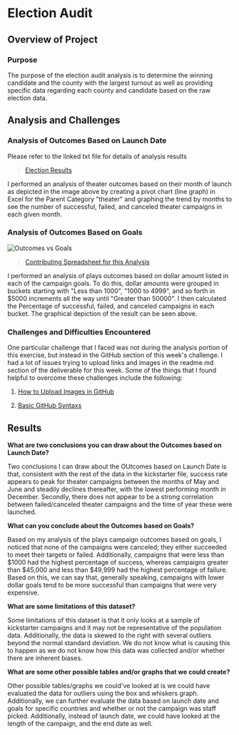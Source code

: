 # Election Audit

## Overview of Project

### Purpose
The purpose of the election audit analysis is to determine the winning candidate and the county with the largest turnout as well as providing specific data regarding each county and candidate based on the raw election data. 

## Analysis and Challenges

### Analysis of Outcomes Based on Launch Date
Please refer to the linked txt file for details of analysis results
>[Election Results](analysis/Election_Results.txt)


I performed an analysis of theater outcomes based on their month of launch as depicted in the image above by creating a pivot chart (line graph) in Excel for the Parent Category "theater" and graphing the trend by months to see the number of successful, failed, and canceled theater campaigns in each given month. 

### Analysis of Outcomes Based on Goals
![Outcomes vs Goals](Resources/Outcomes_vs_Goals.png)
>[Contributing Spreadsheet for this Analysis](Kickstarter_Challenge.xlsx.xlsx)

I performed an analysis of plays outcomes based on dollar amount listed in each of the campaign goals. To do this, dollar amounts were grouped in buckets starting with "Less than 1000", "1000 to 4999", and so forth in $5000 increments all the way until "Greater than 50000". I then calculated the Percentage of successful, failed, and canceled campaigns in each bucket. The graphical depiction of the result can be seen above. 

### Challenges and Difficulties Encountered
One particular challenge that I faced was not during the analysis portion of this exercise, but instead in the GitHub section of this week's challenge. I had a lot of issues trying to upload links and images in the readme.md section of the deliverable for this week. Some of the things that I found helpful to overcome these challenges include the following: 

1. [How to Upload Images in GitHub](https://www.youtube.com/watch?v=hHbWF1Bvgf4)

2. [Basic GitHub Syntaxs](https://docs.github.com/en/github/writing-on-github/basic-writing-and-formatting-syntax#links)

## Results

**What are two conclusions you can draw about the Outcomes based on Launch Date?**

Two conclusions I can draw about the OUtcomes based on Launch Date is that, consistent with the rest of the data in the kickstarter file, success rate appears to peak for theater campaigns between the months of May and June and steadily declines thereafter, with the lowest performing month in December. Secondly, there does not appear to be a strong correlation between failed/canceled theater campaigns and the time of year these were launched. 

**What can you conclude about the Outcomes based on Goals?**

Based on my analysis of the plays campaign outcomes based on goals, I noticed that none of the campaigns were canceled; they either succeeded to meet their targets or failed. Additionally, campaigns that were less than $1000 had the highest percentage of success, whereas campaigns greater than $45,000 and less than $49,999 had the highest percentage of failure. Based on this, we can say that, generally speaking, campaigns with lower dollar goals tend to be more successful than campaigns that were very expensive. 

**What are some limitations of this dataset?**

Some limitations of this dataset is that it only looks at a sample of kickstarter campaigns and it may not be representative of the population data. Additionally, the data is skewed to the right with several outliers beyond the normal standard deviation. We do not know what is causing this to happen as we do not know how this data was collected and/or whether there are inherent biases. 

**What are some other possible tables and/or graphs that we could create?**

Other possible tables/graphs we could've looked at is we could have evaluated the data for outliers using the box and whiskers graph. Additionally, we can further evaluate the data based on launch date and goals for specific countries and whether or not the campaign was staff picked. Additionally, instead of launch date, we could have looked at the length of the campaign, and the end date as well. 
